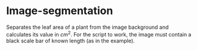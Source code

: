 # Image-segmentation
Separates the leaf area of a plant from the image background and calculates its value in $cm^2$. For the script to work, the image must contain a black scale bar of known length (as in the example).
